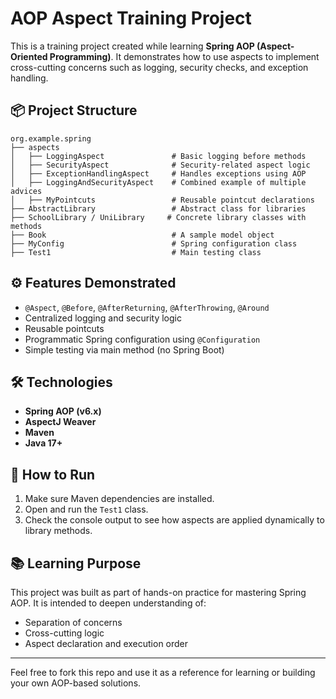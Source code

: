 
# AOP Aspect Training Project

This is a training project created while learning **Spring AOP (Aspect-Oriented Programming)**. It demonstrates how to use aspects to implement cross-cutting concerns such as logging, security checks, and exception handling.

## 📦 Project Structure

```
org.example.spring
├── aspects
│   ├── LoggingAspect               # Basic logging before methods
│   ├── SecurityAspect              # Security-related aspect logic
│   ├── ExceptionHandlingAspect     # Handles exceptions using AOP
│   ├── LoggingAndSecurityAspect    # Combined example of multiple advices
│   ├── MyPointcuts                 # Reusable pointcut declarations
├── AbstractLibrary                 # Abstract class for libraries
├── SchoolLibrary / UniLibrary     # Concrete library classes with methods
├── Book                            # A sample model object
├── MyConfig                        # Spring configuration class
├── Test1                           # Main testing class
```

## ⚙️ Features Demonstrated

- `@Aspect`, `@Before`, `@AfterReturning`, `@AfterThrowing`, `@Around`
- Centralized logging and security logic
- Reusable pointcuts
- Programmatic Spring configuration using `@Configuration`
- Simple testing via main method (no Spring Boot)

## 🛠 Technologies

- **Spring AOP (v6.x)**
- **AspectJ Weaver**
- **Maven**
- **Java 17+**

## 🚀 How to Run

1. Make sure Maven dependencies are installed.
2. Open and run the `Test1` class.
3. Check the console output to see how aspects are applied dynamically to library methods.

## 📚 Learning Purpose

This project was built as part of hands-on practice for mastering Spring AOP. It is intended to deepen understanding of:
- Separation of concerns
- Cross-cutting logic
- Aspect declaration and execution order

---

Feel free to fork this repo and use it as a reference for learning or building your own AOP-based solutions.
